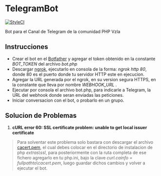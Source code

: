 # TelegramBot

[![StyleCI](https://styleci.io/repos/72007895/shield?branch=master)](https://styleci.io/repos/72007895)

Bot para el Canal de Telegram de la comunidad PHP Vzla

## Instrucciones

- Crear el bot en el [Botfather](https://telegram.me/BotFather) y agregar el token obtenido en la constante *BOT_TOKEN* del archivo _bot.php_
- Descargar [ngrok](https://ngrok.com), ejecutarlo en consola de la forma:  _ngrok http 80_, donde 80 es el puerto donde tu servidor HTTP este en ejecucion.
- Agregar la URL generada por el ngrok, en su version segura HTTPS, en la constante que lleva por nombre *WEBHOOK_URL* .
- Ejecutar por consola el archivo bot.php, para indicarle a Telegram, la URL del webhook donde seran enviadas las peticiones.
- Iniciar conversacion con el bot, o probarlo en un grupo.

## Solucion de Problemas

1.  **cURL error 60: SSL certificate problem: unable to get local issuer certificate**

> Para solventar este problema solo bastara con descargar el archivo [cacert.pem](http://curl.haxx.se/ca/cacert.pem), el cual debes colocar en el directorio de instalacion de php *extras\ssl*, para posteriormente con la ruta completa de ese fichero agregarlo en tu php.ini, bajo la clave *curl.cainfo = fullpathto\cacert.pem*, luego guardar dichos cambios y volver a ejecutar el bot.